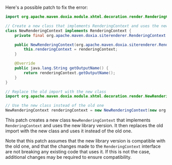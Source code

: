 Here's a possible patch to fix the error:
```java
import org.apache.maven.doxia.module.xhtml.decoration.render.RenderingContext;

// Create a new class that implements RenderingContext and uses the new library version
class NewRenderingContext implements RenderingContext {
    private final org.apache.maven.doxia.siterenderer.RenderingContext renderingContext;

    public NewRenderingContext(org.apache.maven.doxia.siterenderer.RenderingContext renderingContext) {
        this.renderingContext = renderingContext;
    }

    @Override
    public java.lang.String getOutputName() {
        return renderingContext.getOutputName();
    }
}

// Replace the old import with the new class
import org.apache.maven.doxia.module.xhtml.decoration.render.NewRenderingContext;

// Use the new class instead of the old one
NewRenderingContext renderingContext = new NewRenderingContext(new org.apache.maven.doxia.siterenderer.RenderingContext());
```
This patch creates a new class `NewRenderingContext` that implements `RenderingContext` and uses the new library version. It then replaces the old import with the new class and uses it instead of the old one.

Note that this patch assumes that the new library version is compatible with the old one, and that the changes made to the `RenderingContext` interface are not breaking any existing code that uses it. If this is not the case, additional changes may be required to ensure compatibility.